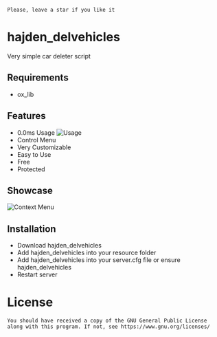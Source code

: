 ```Please, leave a star if you like it```

# hajden_delvehicles
Very simple car deleter script

## <b>Requirements</b>
- ox_lib

## <b>Features</b>
- 0.0ms Usage
![Usage](https://github.com/user-attachments/assets/161a90b4-0daa-41db-8a8b-b37411de179f)
- Control Menu
- Very Customizable
- Easy to Use
- Free
- Protected

## <b>Showcase</b>
![Context Menu](https://github.com/user-attachments/assets/12789810-c71c-4bd4-a06e-33f2534c2d70)


## <b>Installation</b>
- Download hajden_delvehicles
- Add hajden_delvehicles into your resource folder
- Add hajden_delvehicles into your server.cfg file or ensure hajden_delvehicles
- Restart server


# License
```You should have received a copy of the GNU General Public License along with this program. If not, see https://www.gnu.org/licenses/```
